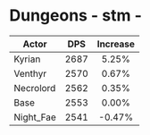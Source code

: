 # Dungeons - stm - 
| Actor | DPS | Increase |
|---|:---:|:---:|
|Kyrian|2687|5.25%|
|Venthyr|2570|0.67%|
|Necrolord|2562|0.35%|
|Base|2553|0.00%|
|Night_Fae|2541|-0.47%|
